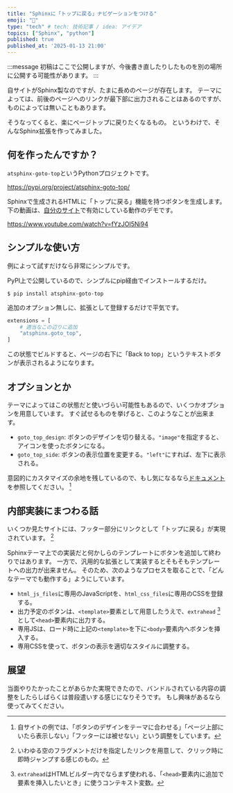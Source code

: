 ```yaml
---
title: "Sphinxに「トップに戻る」ナビゲーションをつける"
emoji: "🧭"
type: "tech" # tech: 技術記事 / idea: アイデア
topics: ["Sphinx", "python"]
published: true
published_at: '2025-01-13 21:00'
---
```


:::message
初稿はここで公開しますが、今後書き直したりしたものを別の場所に公開する可能性があります。
:::

自サイトがSphinx製なのですが、たまに長めのページが存在します。
テーマによっては、前後のページへのリンクが最下部に出力されることはあるのですが、ものによっては無いこともあります。

そうなってくると、楽にページトップに戻りたくなるもの。
というわけで、そんなSphinx拡張を作ってみました。

## 何を作ったんですか？

`atsphinx-goto-top`というPythonプロジェクトです。

https://pypi.org/project/atsphinx-goto-top/

Sphinxで生成されるHTMLに「トップに戻る」機能を持つボタンを生成します。
下の動画は、[自分のサイト](https://www.attakei.net/)で有効にしている動作のデモです。

https://www.youtube.com/watch?v=fYzJOI5Ni94

## シンプルな使い方

例によって試すだけなら非常にシンプルです。

PyPI上で公開しているので、シンプルにpip経由でインストールするだけ。

```shell:pipを使ったインストール例
$ pip install atsphinx-goto-top
```

追加のオプション無しに、拡張として登録するだけで平気です。

```python:conf.py
extensions = [
    # 適当なこの辺りに追加
    "atsphinx.goto_top",
]
```

この状態でビルドすると、ページの右下に「Back to top」というテキストボタンが表示されるようになります。

## オプションとか

テーマによってはこの状態だと使いづらい可能性もあるので、いくつかオプションを用意しています。
すぐ試せるものを挙げると、このようなことが出来ます。

* `goto_top_design`: ボタンのデザインを切り替える。`"image"`を指定すると、アイコンを使ったボタンになる。
* `goto_top_side`: ボタンの表示位置を変更する。`"left"`にすれば、左下に表示される。

意図的にカスタマイズの余地を残しているので、もし気になるなら[ドキュメント](https://atsphinx.github.io/goto-top/ja/)を参照してください。 [^1]

[^1]: 自サイトの例では、「ボタンのデザインをテーマに合わせる」「ページ上部にいたら表示しない」「フッターには被せない」という調整をしています。

## 内部実装にまつわる話

いくつか見たサイトには、フッター部分にリンクとして「トップに戻る」が実現されています。 [^2] <!-- textlint-disable-line -->

[^2]: いわゆる空のフラグメントだけを指定したリンクを用意して、クリック時に即時ジャンプする感じのもの。

Sphinxテーマ上での実装だと何かしらのテンプレートにボタンを追加して終わりではあります。
一方で、汎用的な拡張として実装するとそもそもテンプレートへの出力が出来ません。
そのため、次のようなプロセスを取ることで、「どんなテーマでも動作する」ようにしています。

- `html_js_files`に専用のJavaScriptを、`html_css_files`に専用のCSSを登録する。
- 出力予定のボタンは、`<template>`要素として用意したうえで、`extrahead` [^3] として`<head>`要素内に出力する。
- 専用JSは、ロード時に上記の`<template>`を下に`<body>`要素内へボタンを挿入する。
- 専用CSSを使って、ボタンの表示を適切なスタイルに調整する。

[^3]: `extrahead`はHTMLビルダー内でならまず使われる、「`<head>`要素内に追加で要素を挿入したいとき」に使うコンテキスト変数。

## 展望

当面やりたかったことがあらかた実現できたので、バンドルされている内容の調整をしたらしばらくは普段遣いする感じになりそうです。
もし興味があるなら使ってみてください。